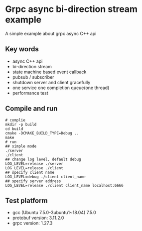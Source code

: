 # Grpc async bi-direction stream example

A simple example about grpc async C++ api

## Key words

* async C++ api
* bi-direction stream
* state machine based event callback
* pubsub / subscriber
* shutdown server and client gracefully
* one service one completion queue(one thread)
* performance test

## Compile and run

```shell script
# complie
mkdir -p build
cd build
cmake -DCMAKE_BUILD_TYPE=Debug ..
make
# run
## simple mode
./server
./client
## change log level, default debug
LOG_LEVEL=release ./server
LOG_LEVEL=release ./client
## specify client name
LOG_LEVEL=debug ./client client_name
## specify server address
LOG_LEVEL=release ./client client_name localhost:6666
```

## Test platform

* gcc (Ubuntu 7.5.0-3ubuntu1~18.04) 7.5.0
* protobuf version: 3.11.2.0
* grpc version: 1.27.3